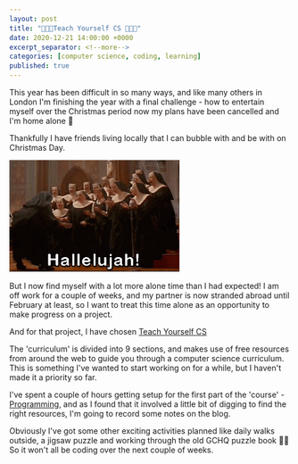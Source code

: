 ```yaml
---
layout: post
title: "👩🏼‍💻Teach Yourself CS 👩🏼‍💻"
date: 2020-12-21 14:00:00 +0000
excerpt_separator: <!--more-->
categories: [computer science, coding, learning]
published: true
---
```


This year has been difficult in so many ways, and like many others in London I'm finishing the year with a final challenge - how to entertain myself over the Christmas period now my plans have been cancelled and I'm home alone 🥴

<!--more-->

Thankfully I have friends living locally that I can bubble with and be with on Christmas Day.

![hallelujah!](/images/hallelujah.gif)  

But I now find myself with a lot more alone time than I had expected! I am off work for a couple of weeks, and my partner is now stranded abroad until February at least, so I want to treat this time alone as an opportunity to make progress on a project.

And for that project, I have chosen [Teach Yourself CS](https://teachyourselfcs.com/)

The 'curriculum' is divided into 9 sections, and makes use of free resources from around the web to guide you through a computer science curriculum. This is something I've wanted to start working on for a while, but I haven't made it a priority so far.

I've spent a couple of hours getting setup for the first part of the 'course' - [Programming](https://teachyourselfcs.com/#programming), and as I found that it involved a little bit of digging to find the right resources, I'm going to record some notes on the blog.

Obviously I've got some other exciting activities planned like daily walks outside, a jigsaw puzzle and working through the old GCHQ puzzle book 🤘🏻So it won't all be coding over the next couple of weeks.
